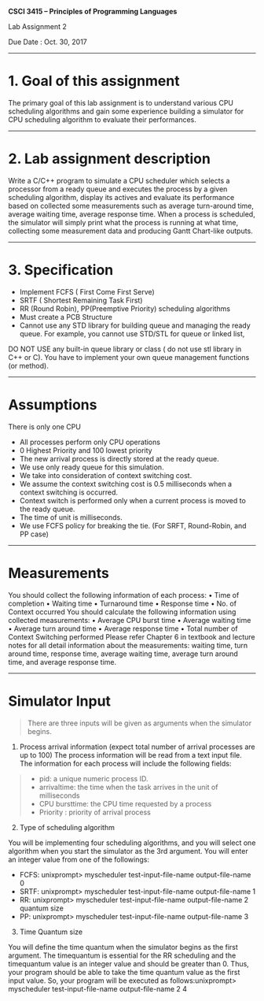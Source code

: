 
**CSCI 3415 – Principles of Programming Languages**

Lab Assignment 2

Due Date  :  Oct. 30, 2017

-----------------

# 1. Goal of this assignment

> 
The primary goal of this lab assignment is to understand various CPU scheduling algorithms and gain some experience building 
a simulator for CPU scheduling algorithm to evaluate their performances.
>

-----------------

# 2. Lab assignment description

> 
Write a C/C++ program to simulate a CPU scheduler which selects a processor from a ready queue and executes the process by a 
given scheduling algorithm, display its actives and evaluate its performance based on collected some measurements such 
as average turn-around time, average waiting time, average response time. When a process is scheduled, the simulator will 
simply print what the process is running at what time, collecting some measurement data and producing Gantt Chart-like outputs. 
>

-----------------

# 3. Specification 

> 
- Implement FCFS ( First Come First Serve)
- SRTF ( Shortest Remaining Task First)
- RR (Round Robin), PP(Preemptive Priority) scheduling algorithms
- Must create a PCB Structure 
- Cannot use any STD library for building queue and managing the ready queue. 
For example, you cannot use STD/STL for queue or linked list, 

DO NOT USE any built-in queue library or class ( do not use stl library in C++ or C). You have to implement your own queue management functions (or method).

>

-----------------

# Assumptions 
There is only one CPU
- All processes perform only CPU operations
- 0 Highest Priority and 100 lowest priority 
- The new arrival process is directly stored at the ready queue.
- We use only ready queue for this simulation.
- We take into consideration of context switching cost. 
- We assume the context switching cost is 0.5 milliseconds when a context switching is occurred.
- Context switch is performed only when a current process is moved to the ready queue.  
- The time of unit is milliseconds.
- We use FCFS policy for breaking the tie. (For SRFT, Round-Robin, and PP case)
 
-----------------

# Measurements 
You should collect the following information of each process:
• Time of completion
• Waiting time
• Turnaround time
• Response time
• No. of Context occurred You should calculate the following information using collected measurements:
• Average CPU burst time
• Average waiting time
• Average turn around time
• Average response time
• Total number of Context Switching performed Please refer Chapter 6 in textbook and lecture notes for all detail information about the measurements: waiting time, turn around time, response time, average waiting time, average turn around time, and average response time.

-----------------

# Simulator Input

> There are three inputs will be given as arguments when the simulator begins.     
1. Process arrival information (expect total number of arrival processes are up to 100)
The process information will be read from a text input file. The information for each process will include the following fields: 
> -  pid: a unique numeric process ID.
> -  arrivaltime: the time when the task arrives in the unit of milliseconds
> -  CPU bursttime: the CPU time requested by a process              
> -  Priority : priority of arrival process 

2. Type of scheduling algorithm

You will be implementing four scheduling algorithms, and you will select one algorithm when you start the simulator as the 3rd argument. You will enter an integer value from one of the followings:
- FCFS:  unixprompt> myscheduler test-input-file-name  output-file-name 0  
- SRTF:  unixprompt> myscheduler test-input-file-name  output-file-name  1  
- RR:    unixprompt> myscheduler test-input-file-name  output-file-name 2 quantum size
- PP:    unixprompt> myscheduler test-input-file-name  output-file-name 3

3. Time Quantum size

You will define the time quantum when the simulator begins as the first argument. The timequantum is essential for the RR scheduling and the timequantum value is an integer value and should be greater than 0.  Thus, your program should be able to take the time quantum value as the first input value. So, your program will be executed as follows:unixprompt> myscheduler test-input-file-name  output-file-name 2 4

>
      
